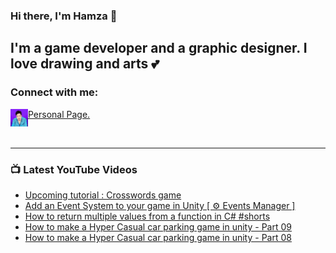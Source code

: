 ### Hi there, I'm Hamza 👋

## I'm a game developer and a graphic designer. I love drawing and arts 💕

### Connect with me:

[<img align="left" alt="Hamza Herbou" width="28px" src="https://github.com/herbou/me/blob/main/profile-pic.png?raw=true" />][portfolio] <a href="https://herbou.github.io/me">Personal Page.</a>

<br />

---

### 📺 Latest YouTube Videos 
<!-- YOUTUBE:START -->
- [Upcoming tutorial : Crosswords game](https://www.youtube.com/watch?v=hqXnzEBENgg)
- [Add an Event System to your game in Unity  [ ⚙️ Events Manager ]](https://www.youtube.com/watch?v=LyIu06jl7To)
- [How to return multiple values from a function in C#    #shorts](https://www.youtube.com/watch?v=pKxHhBhX72Q)
- [How to make a Hyper Casual car parking game in unity - Part 09](https://www.youtube.com/watch?v=CcbaomCQfRk)
- [How to make a Hyper Casual car parking game in unity - Part 08](https://www.youtube.com/watch?v=JZLl01ouDrQ)
<!-- YOUTUBE:END -->

[portfolio]: https://herbou.github.io/me

